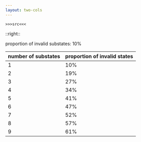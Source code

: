 ```yaml
---
layout: two-cols
---
```


```mermaid 
>>>src<<<
```

::right::

proportion of invalid substates: 10%

| number of substates | proportion of invalid states |
| --- | --- |
| 1 | 10% |
| 2 | 19% |
| 3 | 27% |
| 4 | 34% |
| 5 | 41% |
| 6 | 47% |
| 7 | 52% |
| 8 | 57% |
| 9 | 61% |

